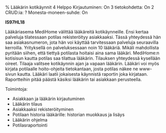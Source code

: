 % Lääkärin kotikäynnit
<arvosanamaksimi>4</arvosanamaksimi>
<vaikeustaso>Helppo</vaikeustaso>
<comment>
Kirjautuminen:        On
3 tietokohdetta:      On
2 CRUD:ia:            ?
Monesta-moneen-suhde: On
</comment>

**IS97HL18**

Lääkäriasema MediHome välittää lääkäreitä kotikäynneille.  Ensi kertaa
palveluja tilatessaan potilas rekisteröityy asiakkaaksi. Tässä
yhteydessä hän saa asiakasnumeron, jota hän voi käyttää tarvitessaan
palveluja seuraavilla kerroilla. Yrityksellä on palveluksessaan noin 10
lääkäriä. Mikäli mahdollista pyritään siihen, että tiettyä potilasta
hoitaisi aina sama lääkäri. MediHome:n kotisisun kautta potilas saa
tilattua lääkärin. Tilauksen yhteydessä kysellään oireet. Tilaaja
valitsee kotikäynnin ajan ja vapaan lääkärin. Lääkäri voi myös kirjata
potilaalle hoito-ohjeita tietokantaan, josta potilas näkee ne www-sivun
kautta. Lääkäri laatii jokaisesta käynnistä raportin joka kirjataan.
Raportteihin pitää päästä käsiksi lääkärin tai asiakkaan perusteella.

Toimintoja:

-  Asiakkaan ja lääkärin kirjautuminen
-  Lääkärin tilaus
-  Asiakkaaksi rekisteröityminen
-  Potilaan historia lääkärille: historian muokkaus ja lisäys
-  Lääkärin ohjelma
-  Potilasraportointi
 
